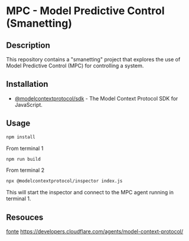 # MPC - Model Predictive Control (Smanetting)

## Description

This repository contains a "smanetting" project that explores the use of Model Predictive Control (MPC) for controlling a system. 



## Installation

- [@modelcontextprotocol/sdk](https://www.npmjs.com/package/@modelcontextprotocol/sdk) - The Model Context Protocol SDK for JavaScript.

## Usage

```bash
npm install
```

From terminal 1

```bash
npm run build
```

From terminal 2

```bash
npx @modelcontextprotocol/inspector index.js
```
This will start the inspector and connect to the MPC agent running in terminal 1.

## Resouces

[fonte](https://modelcontextprotocol.io/quickstart/server)
https://developers.cloudflare.com/agents/model-context-protocol/
